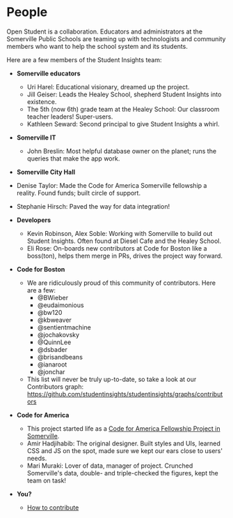 # People

Open Student is a collaboration. Educators and administrators at the Somerville Public Schools are teaming up with technologists and community members who want to help the school system and its students.

Here are a few members of the Student Insights team:

+ __Somerville educators__
  + Uri Harel: Educational visionary, dreamed up the project.
  + Jill Geiser: Leads the Healey School, shepherd Student Insights into existence.
  + The 5th (now 6th) grade team at the Healey School: Our classroom teacher leaders! Super-users.
  + Kathleen Seward: Second principal to give Student Insights a whirl.

+ __Somerville IT__
  + John Breslin: Most helpful database owner on the planet; runs the queries that make the app work.

+ __Somerville City Hall__
 + Denise Taylor: Made the Code for America Somerville fellowship a reality. Found funds; built circle of support.
 + Stephanie Hirsch: Paved the way for data integration!

+ __Developers__
  + Kevin Robinson, Alex Soble: Working with Somerville to build out Student Insights. Often found at Diesel Cafe and the Healey School.
  + Eli Rose: On-boards new contributors at Code for Boston like a boss(ton), helps them merge in PRs, drives the project way forward.

+ __Code for Boston__
  + We are ridiculously proud of this community of contributors. Here are a few:
    + @BWieber
    + @eudaimonious
    + @bw120
    + @kbweaver
    + @sentientmachine
    + @jochakovsky
    + @QuinnLee
    + @dsbader
    + @brisandbeans
    + @ianaroot
    + @jonchar
  + This list will never be truly up-to-date, so take a look at our Contributors graph: https://github.com/studentinsights/studentinsights/graphs/contributors

+ __Code for America__
  + This project started life as a [Code for America Fellowship Project in Somerville](http://www.codeforamerica.org/governments/somerville/).
  + Amir Hadjihabib: The original designer. Built styles and UIs, learned CSS and JS on the spot, made sure we kept our ears close to users' needs.
  + Mari Muraki: Lover of data, manager of project. Crunched Somerville's data, double- and triple-checked the figures, kept the team on task!

+ __You?__

  + [How to contribute](CONTRIBUTING.md)
